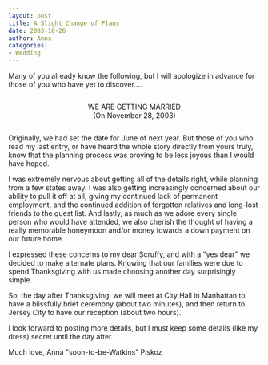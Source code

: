 ```yaml
---
layout: post
title: A Slight Change of Plans
date: 2003-10-26
author: Anna
categories:
- Wedding
---
```



Many of you already know the following, but I will apologize in advance for those of you who have yet to discover....

<p style="text-align:center;margin-top:2em;margin-bottom:2em;">WE ARE GETTING MARRIED<br>(On November 28, 2003)</p>

Originally, we had set the date for June of next year. But those of you who read my last entry, or have heard the whole story directly from yours truly, know that the planning process was proving to be less joyous than I would have hoped.

I was extremely nervous about getting all of the details right, while planning from a few states away. I was also getting increasingly concerned about our ability to pull it off at all, giving my continued lack of permanent employment, and the continued addition of forgotten relatives and long-lost friends to the guest list. And lastly, as much as we adore every single person who would have attended, we also cherish the thought of having a really memorable honeymoon and/or money towards a down payment on our future home.

I expressed these concerns to my dear Scruffy, and with a "yes dear" we decided to make alternate plans. Knowing that our families were due to spend Thanksgiving with us made choosing another day surprisingly simple.

So, the day after Thanksgiving, we will meet at City Hall in Manhattan to have a blissfully brief ceremony (about two minutes), and then return to Jersey City to have our reception (about two hours).

I look forward to posting more details, but I must keep some details (like my dress) secret until the day after.

Much love,
Anna "soon-to-be-Watkins" Piskoz
